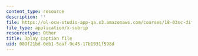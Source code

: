 ```yaml
---
content_type: resource
description: ''
file: https://ol-ocw-studio-app-qa.s3.amazonaws.com/courses/18-03sc-differential-equations-fall-2011/089f21bd0eb15eaf9e4517b1931f598d_kRR9EVzr4lc.vtt
file_type: application/x-subrip
resourcetype: Other
title: 3play caption file
uid: 089f21bd-0eb1-5eaf-9e45-17b1931f598d
---
```


